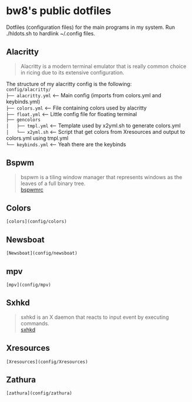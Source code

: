 # bw8's public dotfiles
Dotfiles (configuration files) for the main programs in my system.
Run ./hldots.sh to hardlink ~/.config files.
## Alacritty
> Alacritty is a modern terminal emulator that is really common choice in ricing due to its extensive configuration.

The structure of my alacritty config is the following:  
`config/alacritty/`  
`├── alacritty.yml`   <-- Main config (imports from colors.yml and keybinds.yml)  
`├── colors.yml`      <-- File containing colors used by alacritty  
`├── float.yml`       <-- Little config file for floating terminal  
`├── gencolors`  
`│   ├── tmpl.yml`    <-- Template used by x2yml.sh to generate colors.yml  
`│   └── x2yml.sh`    <-- Script that get colors from Xresources and output to colors.yml using tmpl.yml  
`└── keybinds.yml`    <-- Yeah there are the keybinds  

## Bspwm
> bspwm is a tiling window manager that represents windows as the leaves of a full binary tree.  
    [bspwmrc](config/bspwm/bspwmrc)
## Colors
    [colors](config/colors)
## Newsboat
    [Newsboat](config/newsboat)
## mpv
    [mpv](config/mpv)
## Sxhkd
> sxhkd is an X daemon that reacts to input event by executing commands.  
    [sxhkd](config/sxhkd/sxhkdrc)
## Xresources
    [Xresources](config/Xresources)
## Zathura
    [zathura](config/zathura)
